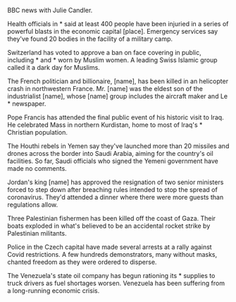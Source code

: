 BBC news with Julie Candler.

Health officials in * said at least 400 people have been injuried in a series of powerful blasts in the economic capital [place]. Emergency services say they've found 20 bodies in the facility of a military camp. 

Switzerland has voted to approve a ban on face covering in public, including * and * worn by Muslim women. A leading Swiss Islamic group called it a dark day for Muslims.

The French politician and billionaire, [name], has been killed in an helicopter crash in northwestern France. Mr. [name] was the eldest son of the industrialist [name], whose [name] group includes the aircraft maker and Le * newspaper.

Pope Francis has attended the final public event of his historic visit to Iraq. He celebrated Mass in northern Kurdistan, home to most of Iraq's * Christian population.

The Houthi rebels in Yemen say they've launched more than 20 missiles and drones across the border into Saudi Arabia, aiming for the country's oil facilities. So far, Saudi officials who signed the Yemeni government have made no comments.

Jordan's king [name] has approved the resignation of two senior ministers forced to step down after breaching rules intended to stop the spread of coronavirus. They'd attended a dinner where there were more guests than regulations allow.

Three Palestinian fishermen has been killed off the coast of Gaza. Their boats exploded in what's believed to be an accidental rocket strike by Palestinian militants.

Police in the Czech capital have made several arrests at a rally against Covid restrictions. A few hundreds demonstrators, many without masks, chanted freedom as they were ordered to disperse.

The Venezuela's state oil company has begun rationing its * supplies to truck drivers as fuel shortages worsen. Venezuela has been suffering from a long-running economic crisis.
